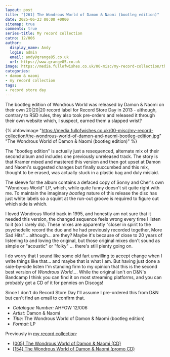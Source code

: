 ```yaml
---
layout: post
title: "[261] The Wondrous World of Damon & Naomi (bootleg edition)"
date: 2025-06-23 00:00 +0000
sitemap: true
comments: true
series-title: My record collection
catno: 12/006
author:
  display_name: Andy
  login: admin
  email: andy@grange85.co.uk
  url: https://www.grange85.co.uk
image: https://media.fullofwishes.co.uk/00-misc/my-record-collection/the-wondrous-world-of-damon-and-naomi-bootleg-edition.jpg
categories:
- damon & naomi
- my record collection
tags:
- record store day
---
```

The bootleg edition of Wondrous World was released by Damon & Naomi on their own 20\|20\|20 record label for Record Store Day in 2013 - although, contrary to RSD rules, they also took pre-orders and released it through their own website which, I suspect, earned them a slapped wrist?

{% ahfowimage "https://media.fullofwishes.co.uk/00-misc/my-record-collection/the-wondrous-world-of-damon-and-naomi-bootleg-edition.jpg" "The Wondrous World of Damon & Naomi (bootleg edition)" %}

The "bootleg edition" is actually just a resequenced, alternate mix of their second album and includes one previously unreleased track. The story is that Kramer mixed and mastered this version and then got upset at Damon and Naomi's suggested changes but finally succumbed and this mix, thought to be erased, was actually stuck in a plastic bag and duly mislaid.

The sleeve for the album contains a defaced copy of Sonny and Cher's own "Wondrous World" LP, which, while quite funny doesn't sit quite right with me. To maintain the imaginary _bootleg_ nature of this release the disc has just white labels so a squint at the run-out groove is required to figure out which side is which.

I loved Wondrous World back in 1995, and honestly am not sure that it needed this version, the changed sequence feels wrong every time I listen to it (so I rarely do). These mixes are apparently "closer in spirit to the psychedelic record the duo and he had previously recorded together, More Sad Hits"... although... are they? Maybe it's because of close to 20 years of listening to and loving the original, but those original mixes don't sound as simple or "acoustic" or "folky" ... there's still plenty going on.

I do worry that I sound like some old fart unwilling to accept change when I write things like that... and maybe that is what I am. But having just done a side-by-side listen I'm standing firm to my opinion that this is the second best version of _Wondrous World..._. While the original isn't on D&N's Bandcamp I think you can find it on most streaming platforms, and you can probably get a CD of it for pennies on Discogs!

Since I don't do Record Store Day I'll assume I pre-ordered this from D&N but can't find an email to confirm that.

 - *Catalogue Number:* AHFOW 12/006
 - *Artist:* Damon & Naomi
 - *Title:* The Wondrous World of Damon & Naomi (bootleg edition)
 - *Format:* LP

Previously in [my record collection](/category/my-record-collection):
 - [[005] The Wondrous World of Damon & Naomi (CD)](/2023/02/02/my-record-collection-005-the-wondrous-world-of-damon-naomi-cd/)
 - [[154] The Wondrous World of Damon & Naomi (promo CD)](/2024/06/24/my-record-collection-147-the-wondrous-world-of-damon-naomi-promo-cd/)
